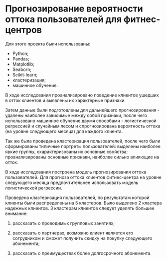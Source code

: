 # Прогнозирование вероятности оттока пользователей для фитнес-центров

Для этого проекта были использованы:
- Python;
- Pandas;
- Matplotlib;
- Seaborn;
- Scikit-learn;
- кластеризация;
- машинное обучение.

В ходе исследования проанализировано поведение клиентов ушедших в отток клиентов и выявлены их характерные признаки.

Затем данные были подготовлены для дальнейшего прогнозирования - удалены наиболее зависимые между собой признаки, после чего использовано машинное обучение двумя способами - логистической регрессией и случайным лесом и спрогнозирована вероятность оттока (на уровне следующего месяца) для каждого клиента.

Так же была проведена кластеризация пользователей, после чего были сформированы типичные портреты пользователей: выделены наиболее яркие группы, охарактеризованы их основные свойства; проанализированы основные признаки, наиболее сильно влияющие на отток.

В ходе исследования построена модель прогнозирования оттока пользователей. Для прогноза оттока клиентов фитнес-центра на уровне следующего месяца предпочтительнее использовать модель логистической регрессии.

Проведена кластеризация пользователей, по результатам которой клиенты были распределены на 5 кластеров. Было выделено 2 кластера надежных клиентов. 3 кластерам клиентов следует уделять большее внимание:

1) рассказать о проводимых групповых занятиях;

2) рассказать о партнерах, возможно клиент является его сотрудником и сможет получить скидку на покупку следующего абонемента;

3) рассказать о преимуществах более долгосрочного абонемента.

